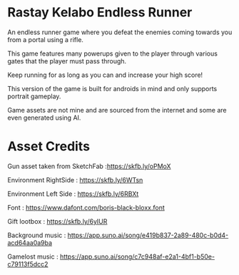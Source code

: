 # Rastay Kelabo Endless Runner
An endless runner game where you defeat the enemies coming towards you from a portal using a rifle. 

This game features many powerups given to the player through various gates that the player must pass through.

Keep running for as long as you can and increase your high score!

This version of the game is built for androids in mind and only supports portrait gameplay.

Game assets are not mine and are sourced from the internet and some are even generated using AI.

# Asset Credits
Gun asset taken from SketchFab :https://skfb.ly/oPMoX

Environment RightSide : https://skfb.ly/6WTsn

Environment Left Side : https://skfb.ly/6RBXt

Font : https://www.dafont.com/boris-black-bloxx.font

Gift lootbox : https://skfb.ly/6yIUR

Background music : https://app.suno.ai/song/e419b837-2a89-480c-b0d4-acd64aa0a9ba

Gamelost music : https://app.suno.ai/song/c7c948af-e2a1-4bf1-b50e-c79113f5dcc2
